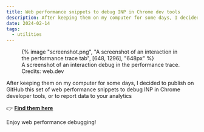 ```yaml
---
title: Web performance snippets to debug INP in Chrome dev tools
description: After keeping them on my computer for some days, I decided to publish on GitHub this set of web performance snippets to debug INP in Chrome developer tools, or to report data to your analytics.
date: 2024-02-14
tags:
  - utilities
---
```


<figure>
	{% image "screenshot.png", "A screenshot of an interaction in the performance trace tab", [648, 1296], "648px" %}
	<figcaption>A screenshot of an interaction debug in the performance trace. Credits: web.dev</figcaption>
</figure>

After keeping them on my computer for some days, I decided to publish on GitHub this set of web performance snippets to debug INP in Chrome developer tools, or to report data to your analytics

👉 **[Find them here](https://github.com/verlok/webperf-snippets)**

Enjoy web performance debugging!